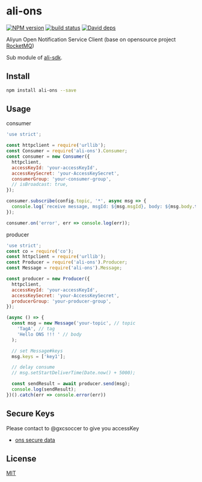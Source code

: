 ali-ons
=======

[![NPM version][npm-image]][npm-url]
[![build status][travis-image]][travis-url]
[![David deps][david-image]][david-url]

[npm-image]: https://img.shields.io/npm/v/ali-ons.svg?style=flat-square
[npm-url]: https://npmjs.org/package/ali-ons
[travis-image]: https://img.shields.io/travis/ali-sdk/ali-ons.svg?style=flat-square
[travis-url]: https://travis-ci.org/ali-sdk/ali-ons
[david-image]: https://img.shields.io/david/ali-sdk/ali-ons.svg?style=flat-square
[david-url]: https://david-dm.org/ali-sdk/ali-ons

Aliyun Open Notification Service Client (base on opensource project [RocketMQ](https://github.com/alibaba/RocketMQ/tree/master/rocketmq-client))

Sub module of [ali-sdk](https://github.com/ali-sdk/ali-sdk).

## Install

```bash
npm install ali-ons --save
```

## Usage

consumer

```js
'use strict';

const httpclient = require('urllib');
const Consumer = require('ali-ons').Consumer;
const consumer = new Consumer({
  httpclient,
  accessKeyId: 'your-accessKeyId',
  accessKeySecret: 'your-AccessKeySecret',
  consumerGroup: 'your-consumer-group',
  // isBroadcast: true,
});

consumer.subscribe(config.topic, '*', async msg => {
  console.log(`receive message, msgId: ${msg.msgId}, body: ${msg.body.toString()}`)
});

consumer.on('error', err => console.log(err));
```

producer

```js
'use strict';
const co = require('co');
const httpclient = require('urllib');
const Producer = require('ali-ons').Producer;
const Message = require('ali-ons').Message;

const producer = new Producer({
  httpclient,
  accessKeyId: 'your-accessKeyId',
  accessKeySecret: 'your-AccessKeySecret',
  producerGroup: 'your-producer-group',
});

(async () => {
  const msg = new Message('your-topic', // topic
    'TagA', // tag
    'Hello ONS !!! ' // body
  );

  // set Message#keys
  msg.keys = ['key1'];

  // delay consume
  // msg.setStartDeliverTime(Date.now() + 5000);

  const sendResult = await producer.send(msg);
  console.log(sendResult);
})().catch(err => console.error(err))
```

## Secure Keys

Please contact to @gxcsoccer to give you accessKey

- [ons secure data](https://sharelock.io/1/JcYdigaQDDbJbFiuUAue6LkmT2pDLAdvWcYZE4A-WKw.Tfy1NC/ry_QLizOWLO_B1_l2OnW7_jRoOH8Avm52oHDLkI9Jq_z5P8va5/GVODvZrDgZL1VvAdzyMO7cKULW25vDle_vsXhPSJdQXul-QM4b/tiv0cYLrLpw9FRJYtT_fcSasEcdtt776WqJ_R1ftC9eg7vtsxD/-CPmBShnD5SG_cEVVZSQuv_geF63l_m6rXPbhKBhHJ3mKGF0_2/yAlpQHVdZA6N5iFlvcMI0ogmXNqkqBGl6yE3-cIqSRZqLSDUd4/EPMhwInVHlL4O9BwM5wYDMT17hiYIaQsXvsGCywGEdjEpLKZdV/7ir9t8RBov0q0FgpcuMrJTvMyQ5dyeoDGzyLm5QTjL8Ty7gqa_/.tFnt_NoGsl3YifWa5BhLnA)

## License

[MIT](LICENSE)
